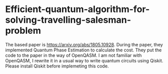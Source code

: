 # Efficient-quantum-algorithm-for-solving-travelling-salesman-problem
The based paper is https://arxiv.org/abs/1805.10928.
During the paper, they implemented Quantum Phase Estimation to calculate the cost. They put the code to the paper in the way of OpenQASM. I am not familiar with OpenQASM, I rewrite it in a usual way to write quantum circuits using Qiskit. Please install Qiskit before implemeting this code.